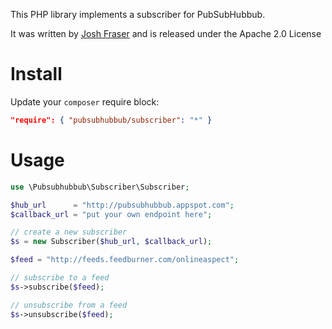 This PHP library implements a subscriber for PubSubHubbub.

It was written by [Josh Fraser](http://joshfraser.com) and is released under the Apache 2.0 License

# Install
Update your `composer` require block:
```json
"require": { "pubsubhubbub/subscriber": "*" }
```

# Usage
```php
use \Pubsubhubbub\Subscriber\Subscriber;

$hub_url      = "http://pubsubhubbub.appspot.com";
$callback_url = "put your own endpoint here";

// create a new subscriber
$s = new Subscriber($hub_url, $callback_url);

$feed = "http://feeds.feedburner.com/onlineaspect";

// subscribe to a feed
$s->subscribe($feed);

// unsubscribe from a feed
$s->unsubscribe($feed);
```
